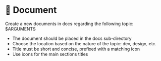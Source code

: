 # 📝 Document

Create a new documents in docs regarding the following topic: $ARGUMENTS

- The document should be placed in the docs sub-directory
- Choose the location based on the nature of the topic: dev, design, etc.
- Title must be short and concise, prefixed with a matching icon
- Use icons for the main sections titles